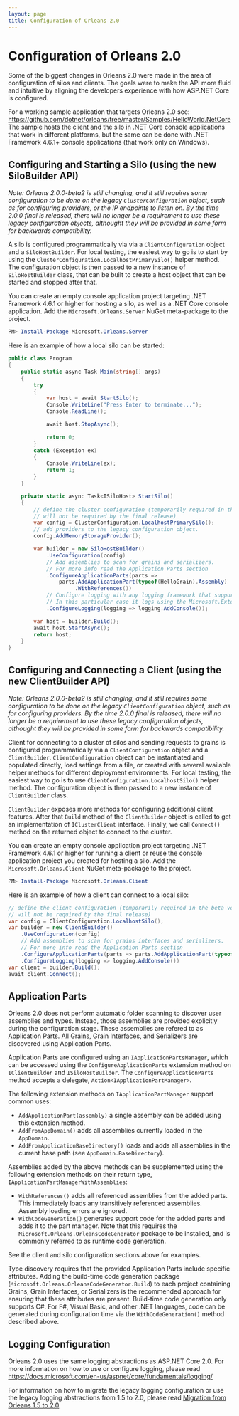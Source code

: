 ```yaml
---
layout: page
title: Configuration of Orleans 2.0
---
```


# Configuration of Orleans 2.0

Some of the biggest changes in Orleans 2.0 were made in the area of configuration of silos and clients. The goals were to make the API more fluid and intuitive by aligning the developers experience with how ASP.NET Core is configured.

For a working sample application that targets Orleans 2.0 see: https://github.com/dotnet/orleans/tree/master/Samples/HelloWorld.NetCore
The sample hosts the client and the silo in .NET Core console applications that work in different platforms, but the same can be done with .NET Framework 4.6.1+ console applications (that work only on Windows).

## Configuring and Starting a Silo (using the new SiloBuilder API)

*Note: Orleans 2.0.0-beta2 is still changing, and it still requires some configuration to be done on the legacy `ClusterConfiguration` object, such as for configuring providers, or the IP endpoints to listen on. By the time 2.0.0 final is released, there will no longer be a requirement to use these legacy configuration objects, althought they will be provided in some form for backwards compatibility.*

A silo is configured programmatically via via a `ClientConfiguration` object and a `SiloHostBuilder`.
For local testing, the easiest way to go is to start by using the `ClusterConfiguration.LocalhostPrimarySilo()` helper method.
The configuration object is then passed to a new instance of `SiloHostBuilder` class, that can be built to create a host object that can be started and stopped after that.

You can create an empty console application project targeting .NET Framework 4.6.1 or higher for hosting a silo, as well as a .NET Core console application.
Add the `Microsoft.Orleans.Server` NuGet meta-package to the project.

```PowerShell
PM> Install-Package Microsoft.Orleans.Server
```

Here is an example of how a local silo can be started:

```csharp
public class Program
{
    public static async Task Main(string[] args)
    {
        try
        {
            var host = await StartSilo();
            Console.WriteLine("Press Enter to terminate...");
            Console.ReadLine();

            await host.StopAsync();

            return 0;
        }
        catch (Exception ex)
        {
            Console.WriteLine(ex);
            return 1;
        }
    }

    private static async Task<ISiloHost> StartSilo()
    {
        // define the cluster configuration (temporarily required in the beta version,
        // will not be required by the final release)
        var config = ClusterConfiguration.LocalhostPrimarySilo();
        // add providers to the legacy configuration object.
        config.AddMemoryStorageProvider();

        var builder = new SiloHostBuilder()
            .UseConfiguration(config)
            // Add assemblies to scan for grains and serializers.
            // For more info read the Application Parts section
            .ConfigureApplicationParts(parts =>
                parts.AddApplicationPart(typeof(HelloGrain).Assembly)
                     .WithReferences())
            // Configure logging with any logging framework that supports Microsoft.Extensions.Logging.
            // In this particular case it logs using the Microsoft.Extensions.Logging.Console package.
            .ConfigureLogging(logging => logging.AddConsole());

        var host = builder.Build();
        await host.StartAsync();
        return host;
    }
}
```

## Configuring and Connecting a Client (using the new ClientBuilder API)

*Note: Orleans 2.0.0-beta2 is still changing, and it still requires some configuration to be done on the legacy `ClientConfiguration` object, such as for configuring providers. By the time 2.0.0 final is released, there will no longer be a requirement to use these legacy configuration objects, althought they will be provided in some form for backwards compatibility.*

Client for connecting to a cluster of silos and sending requests to grains is configured programmatically via a `ClientConfiguration` object and a `ClientBuilder`.
`ClientConfiguration` object can be instantiated and populated directly, load settings from a file, or created with several available helper methods for different deployment environments.
For local testing, the easiest way to go is to use `ClientConfiguration.LocalhostSilo()` helper method.
The configuration object is then passed to a new instance of `ClientBuilder` class.

`ClientBuilder` exposes more methods for configuring additional client features.
After that `Build` method of the `ClientBuilder` object is called to get an implementation of `IClusterClient` interface.
Finally, we call `Connect()` method on the returned object to connect to the cluster.

You can create an empty console application project targeting .NET Framework 4.6.1 or higher for running a client or reuse the console application project you created for hosting a silo.
Add the `Microsoft.Orleans.Client` NuGet meta-package to the project.

```PowerShell
PM> Install-Package Microsoft.Orleans.Client
```

Here is an example of how a client can connect to a local silo:

```csharp
// define the client configuration (temporarily required in the beta version,
// will not be required by the final release)
var config = ClientConfiguration.LocalhostSilo();
var builder = new ClientBuilder()
    .UseConfiguration(config)
    // Add assemblies to scan for grains interfaces and serializers.
    // For more info read the Application Parts section
    .ConfigureApplicationParts(parts => parts.AddApplicationPart(typeof(IHello).Assembly))
    .ConfigureLogging(logging => logging.AddConsole())
var client = builder.Build();
await client.Connect();
```

## Application Parts

Orleans 2.0 does not perform automatic folder scanning to discover user assemblies and types. Instead, those assemblies are provided explicitly during the configuration stage. These assemblies are refered to as Application Parts. All Grains, Grain Interfaces, and Serializers are discovered using Application Parts.

Application Parts are configured using an `IApplicationPartsManager`, which can be accessed using the `ConfigureApplicationParts` extension method on `IClientBuilder` and `ISiloHostBuilder`. The `ConfigureApplicationParts` method accepts a delegate, `Action<IApplicationPartManager>`.

The following extension methods on `IApplicationPartManager` support common uses:
* `AddApplicationPart(assembly)` a single assembly can be added using this extension method.
* `AddFromAppDomain()` adds all assemblies currently loaded in the `AppDomain`.
* `AddFromApplicationBaseDirectory()` loads and adds all assemblies in the current base path (see `AppDomain.BaseDirectory`).

Assemblies added by the above methods can be supplemented using the following extension methods on their return type, `IApplicationPartManagerWithAssemblies`:
* `WithReferences()` adds all referenced assemblies from the added parts. This immediately loads any transitively referenced assemblies. Assembly loading errors are ignored.
* `WithCodeGeneration()` generates support code for the added parts and adds it to the part manager. Note that this requires the `Microsoft.Orleans.OrleansCodeGenerator` package to be installed, and is commonly referred to as runtime code generation.

See the client and silo configuration sections above for examples.

Type discovery requires that the provided Application Parts include specific attributes. Adding the build-time code generation package (`Microsoft.Orleans.OrleansCodeGenerator.Build`) to each project containing Grains, Grain Interfaces, or Serializers is the recommended approach for ensuring that these attributes are present. Build-time code generation only supports C#. For F#, Visual Basic, and other .NET languages, code can be generated during configuration time via the `WithCodeGeneration()` method described above.

## Logging Configuration

Orleans 2.0 uses the same logging abstractions as ASP.NET Core 2.0. For more information on how to use or configure logging, please read https://docs.microsoft.com/en-us/aspnet/core/fundamentals/logging/

For information on how to migrate the legacy logging configuration or use the legacy logging abstractions from 1.5 to 2.0, please read [Migration from Orleans 1.5 to 2.0](Migration1.5.md)
